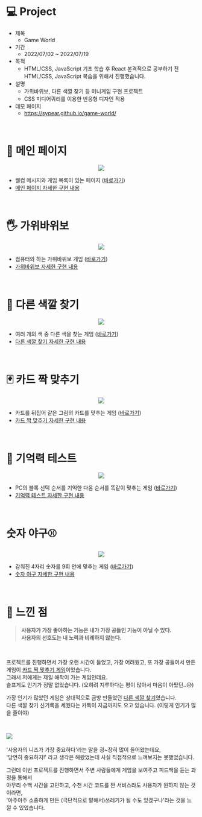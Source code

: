 # 💻 Project
* 제목
  * Game World
* 기간
  * 2022/07/02 ~ 2022/07/19
* 목적
  * HTML/CSS, JavaScript 기초 학습 후 React 본격적으로 공부하기 전 HTML/CSS, JavaScript 복습을 위해서 진행했습니다.
* 설명
  * 가위바위보, 다른 색깔 찾기 등 미니게임 구현 프로젝트
  * CSS 미디어쿼리를 이용한 반응형 디자인 적용
* 데모 페이지
  * https://sypear.github.io/game-world/
<br/>

# 🖤 메인 페이지
<p align="center"><img src="https://user-images.githubusercontent.com/105365737/178926061-f5eef12a-9890-414c-9425-b5cfa4237141.gif"></p>

* 웰컴 메시지와 게임 목록이 있는 페이지 ([바로가기](https://sypear.github.io/game-world/))
* [메인 페이지 자세한 구현 내용](https://velog.io/@sypear/JavaScript-%EB%AF%B8%EB%8B%88%EA%B2%8C%EC%9E%84-%ED%94%84%EB%A1%9C%EC%A0%9D%ED%8A%B8-%EB%A9%94%EC%9D%B8-%ED%8E%98%EC%9D%B4%EC%A7%80)
<br/>

# 🖐 가위바위보
<p align="center"><img src="https://user-images.githubusercontent.com/105365737/178926712-82226223-10e3-4f52-a00a-131a271e924e.gif"></p>

* 컴퓨터와 하는 가위바위보 게임 ([바로가기](https://sypear.github.io/game-world/game-rps.html))
* [가위바위보 자세한 구현 내용](https://velog.io/@sypear/JavaScript-%EB%AF%B8%EB%8B%88%EA%B2%8C%EC%9E%84-%ED%94%84%EB%A1%9C%EC%A0%9D%ED%8A%B8-%EA%B0%80%EC%9C%84%EB%B0%94%EC%9C%84%EB%B3%B4)
<br/>

# 🎨 다른 색깔 찾기
<p align="center"><img src="https://user-images.githubusercontent.com/105365737/178927010-fdf8c456-1986-41d6-b249-8aa2df3a79fc.gif"></p>

* 여러 개의 색 중 다른 색을 찾는 게임 ([바로가기](https://sypear.github.io/game-world/game-fdc.html))
* [다른 색깔 찾기 자세한 구현 내용](https://velog.io/@sypear/JavaScript-%EB%AF%B8%EB%8B%88%EA%B2%8C%EC%9E%84-%ED%94%84%EB%A1%9C%EC%A0%9D%ED%8A%B8-%EB%8B%A4%EB%A5%B8-%EC%83%89%EA%B9%94-%EC%B0%BE%EA%B8%B0)
<br/>

# 🃏 카드 짝 맞추기
<p align="center"><img src="https://user-images.githubusercontent.com/105365737/179338777-0a5651fe-b7a2-4d56-9532-840cd096c9f1.gif"></p>

* 카드를 뒤집어 같은 그림의 카드를 맞추는 게임 ([바로가기](https://sypear.github.io/game-world/game-cm.html))
* [카드 짝 맞추기 자세한 구현 내용](https://velog.io/@sypear/JavaScript-%EB%AF%B8%EB%8B%88%EA%B2%8C%EC%9E%84-%ED%94%84%EB%A1%9C%EC%A0%9D%ED%8A%B8-%EC%B9%B4%EB%93%9C-%EC%A7%9D-%EB%A7%9E%EC%B6%94%EA%B8%B0)
<br/>

# 🧠 기억력 테스트
<p align="center"><img src="https://user-images.githubusercontent.com/105365737/179374017-da0b65b5-5d4a-4837-b87b-b49e2193781a.gif"></p>

* PC의 블록 선택 순서를 기억한 다음 순서를 똑같이 맞추는 게임 ([바로가기](https://sypear.github.io/game-world/game-mt.html))
* [기억력 테스트 자세한 구현 내용](https://velog.io/@sypear/JavaScript-%EB%AF%B8%EB%8B%88%EA%B2%8C%EC%9E%84-%ED%94%84%EB%A1%9C%EC%A0%9D%ED%8A%B8-%EA%B8%B0%EC%96%B5%EB%A0%A5-%ED%85%8C%EC%8A%A4%ED%8A%B8)
<br/>

# 숫자 야구⚾
<p align="center"><img src="https://user-images.githubusercontent.com/105365737/179691362-b9056749-7db5-412e-a697-d952a7cd329a.gif"></p>

* 감춰진 4자리 숫자를 9회 안에 맞추는 게임 ([바로가기](https://sypear.github.io/game-world/game-mt.html))
* [숫자 야구 자세한 구현 내용](https://velog.io/@sypear/JavaScript-%EB%AF%B8%EB%8B%88%EA%B2%8C%EC%9E%84-%ED%94%84%EB%A1%9C%EC%A0%9D%ED%8A%B8-%EC%88%AB%EC%9E%90-%EC%95%BC%EA%B5%AC)
<br/>

# 🌈 느낀 점
> <b>사용자가 가장 좋아하는 기능은 내가 가장 공들인 기능이 아닐 수 있다.</b><br/>
> <b>사용자의 선호도는 내 노력과 비례하지 않는다.</b>
<br/>

프로젝트를 진행하면서 가장 오랜 시간이 들었고, 가장 어려웠고, 또 가장 공들여서 만든 게임이 [카드 짝 맞추기 게임](https://velog.io/@sypear/JavaScript-%EB%AF%B8%EB%8B%88%EA%B2%8C%EC%9E%84-%ED%94%84%EB%A1%9C%EC%A0%9D%ED%8A%B8-%EC%B9%B4%EB%93%9C-%EC%A7%9D-%EB%A7%9E%EC%B6%94%EA%B8%B0)이었습니다.<br/>
그래서 저에게는 제일 애착이 가는 게임인데요.<br/>
슬프게도 인기가 정말 없었습니다. (오히려 지루하다는 평이 많아서 마음이 아팠던..😥)
<br/>

가장 인기가 많았던 게임은 상대적으로 금방 만들었던 [다른 색깔 찾기](https://velog.io/@sypear/JavaScript-%EB%AF%B8%EB%8B%88%EA%B2%8C%EC%9E%84-%ED%94%84%EB%A1%9C%EC%A0%9D%ED%8A%B8-%EB%8B%A4%EB%A5%B8-%EC%83%89%EA%B9%94-%EC%B0%BE%EA%B8%B0)였습니다.<br/>
다른 색깔 찾기 신기록을 세웠다는 카톡이 지금까지도 오고 있습니다. (이렇게 인기가 많을 줄이야)

<br/>

![](https://velog.velcdn.com/images/sypear/post/b1d2f144-57bf-4ce2-ba90-746141353f73/image.PNG)<br/>
<br/>'사용자의 니즈가 가장 중요하다'라는 말을 굉~장히 많이 들어왔는데요,<br/>
'당연히 중요하지!' 라고 생각은 해왔었는데 사실 직접적으로 느껴보지는 못했었습니다.
<br/>

그런데 이번 프로젝트를 진행하면서 주변 사람들에게 게임을 보여주고 피드백을 듣는 과정을 통해서<br/>
아무리 수백 시간을 고민하고, 수천 시간 코드를 짠 서비스라도 사용자가 원하지 않는 것이라면,<br/>
'아주아주 소중하게 만든 (극단적으로 말해서)쓰레기가 될 수도 있겠구나'라는 것을 느낄 수 있었습니다.
